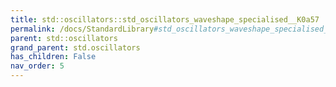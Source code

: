 ```yaml
---
title: std::oscillators::std_oscillators_waveshape_specialised__K0a57
permalink: /docs/StandardLibrary#std_oscillators_waveshape_specialised__K0a57
parent: std::oscillators
grand_parent: std.oscillators
has_children: False
nav_order: 5
---
```

